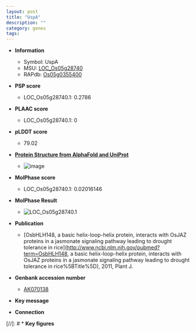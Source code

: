 ```yaml
---
layout: post
title: "UspA"
description: ""
category: genes
tags: 
---
```


* **Information**  
    + Symbol: UspA  
    + MSU: [LOC_Os05g28740](http://rice.plantbiology.msu.edu/cgi-bin/ORF_infopage.cgi?orf=LOC_Os05g28740)  
    + RAPdb: [Os05g0355400](http://rapdb.dna.affrc.go.jp/viewer/gbrowse_details/irgsp1?name=Os05g0355400)  

* **PSP score**  
    + LOC_Os05g28740.1: 0.2786 

* **PLAAC score**  
    + LOC_Os05g28740.1: 0 

* **pLDDT score**
    + 79.02

* **[Protein Structure from AlphaFold and UniProt](https://www.uniprot.org/uniprotkb/Q5W6Y8/entry#structure)**
    + ![image](https://ricepsp.github.io/images/Q5/AF-Q5W6Y8-F1.png)

* **MolPhase score**
    + LOC_Os05g28740.1: 0.02016146

* **MolPhase Result**
    + ![LOC_Os05g28740.1](https://304243504.github.io/Pictures/LOC_Os05g/LOC_Os05g28740.1.png)

* **Publication**  
    + [OsbHLH148, a basic helix-loop-helix protein, interacts with OsJAZ proteins in a jasmonate signaling pathway leading to drought tolerance in rice](http://www.ncbi.nlm.nih.gov/pubmed?term=OsbHLH148, a basic helix-loop-helix protein, interacts with OsJAZ proteins in a jasmonate signaling pathway leading to drought tolerance in rice%5BTitle%5D), 2011, Plant J.

* **Genbank accession number**  
    + [AK070138](http://www.ncbi.nlm.nih.gov/nuccore/AK070138)

* **Key message**  

* **Connection**  

[//]: # * **Key figures**  


